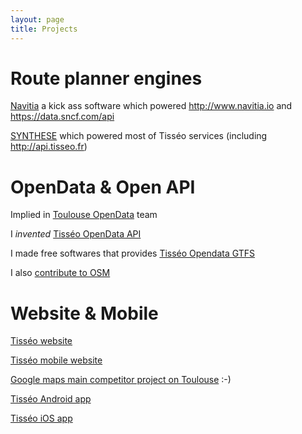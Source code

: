 ```yaml
---
layout: page
title: Projects 
---
```


# Route planner engines

<a href="https://github.com/CanalTP/navitia">Navitia</a> a kick ass software which powered <a href="http://www.navitia.io">http://www.navitia.io</a> and <a href="https://data.sncf.com/api">https://data.sncf.com/api</a>

<a href="https://github.com/Open-Transport/synthese">SYNTHESE</a> which powered most of Tisséo services (including <a href="http://api.tisseo.fr">http://api.tisseo.fr</a>)

# OpenData & Open API

Implied in <a href="https://data.toulouse-metropole.fr/page/home/">Toulouse OpenData</a> team

I _invented_ <a href="https://data.toulouse-metropole.fr/explore/dataset/api-temps-reel-tisseo/">Tisséo OpenData API</a>

I made free softwares that provides <a href="https://data.toulouse-metropole.fr/explore/dataset/tisseo-gtfs/">Tisséo Opendata GTFS</a>

I also <a href="http://www.openstreetmap.org/user/xrn">contribute to OSM</a>

# Website & Mobile

<a href="http://www.tisseo.fr">Tisséo website</a>

<a href="http://mobi.tisseo.fr/?device=mobile">Tisséo mobile website</a>

<a href="http://www.tisseo.fr/en/interactive-map/">Google maps main competitor project on Toulouse</a> :-)

<a href="https://play.google.com/store/apps/details?id=fr.tisseo.android">Tisséo Android app</a>

<a href="https://itunes.apple.com/fr/app/id818553522?mt=8">Tisséo iOS app</a>

